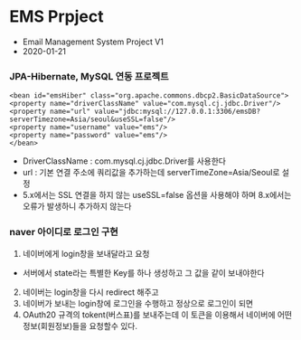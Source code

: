 # EMS Prpject
* Email Management System Project V1
* 2020-01-21

### JPA-Hibernate, MySQL 연동 프로젝트

	<bean id="emsHiber" class="org.apache.commons.dbcp2.BasicDataSource">
	<property name="driverClassName" value="com.mysql.cj.jdbc.Driver"/>
	<property name="url" value="jdbc:mysql://127.0.0.1:3306/emsDB?serverTimezone=Asia/seoul&useSSL=false"/>
	<property name="username" value="ems"/>
	<property name="password" value="ems"/>
	</bean>

* DriverClassName : com.mysql.cj.jdbc.Driver를 사용한다
* url : 기본 연결 주소에 쿼리값을 추가하는데 serverTimeZone=Asia/Seoul로 설정
* 5.x에서는 SSL 연결을 하지 않는 useSSL=false 옵션을 사용해야 하며
8.x에서는 오류가 발생하니 추가하지 않는다

### naver 아이디로 로그인 구현
1. 네이버에게 login창을 보내달라고 요청
- 서버에서 state라는 특별한 Key를 하나 생성하고 그 값을 같이 보내야한다
2. 네이버는 login창을 다시 redirect 해주고
3. 네이버가 보내는 login창에 로그인을 수행하고 정상으로 로그인이 되면
4. OAuth20 규격의 tokent(버스표)를 보내주는데 이 토큰을 이용해서
네이버에 어떤 정보(회원정보)들을 요청할수 있다.

